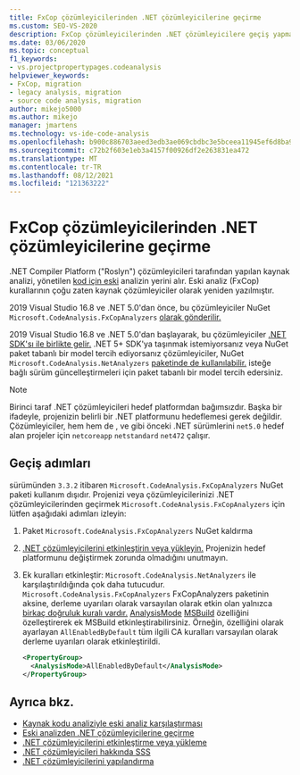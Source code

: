 ```yaml
---
title: FxCop çözümleyicilerinden .NET çözümleyicilerine geçirme
ms.custom: SEO-VS-2020
description: FxCop çözümleyicilerinden .NET çözümleyicilere geçiş yapmayı öğrenin
ms.date: 03/06/2020
ms.topic: conceptual
f1_keywords:
- vs.projectpropertypages.codeanalysis
helpviewer_keywords:
- FxCop, migration
- legacy analysis, migration
- source code analysis, migration
author: mikejo5000
ms.author: mikejo
manager: jmartens
ms.technology: vs-ide-code-analysis
ms.openlocfilehash: b900c886703aeed3edb3ae069cbdbc3e5bceea11945ef6d8ba92fc85aa3c76b2
ms.sourcegitcommit: c72b2f603e1eb3a4157f00926df2e263831ea472
ms.translationtype: MT
ms.contentlocale: tr-TR
ms.lasthandoff: 08/12/2021
ms.locfileid: "121363222"
---
```

# <a name="migrate-from-fxcop-analyzers-to-net-analyzers"></a>FxCop çözümleyicilerinden .NET çözümleyicilerine geçirme

.NET Compiler Platform ("Roslyn") çözümleyicileri tarafından yapılan kaynak analizi, yönetilen [kod için eski](code-analysis-for-managed-code-overview.md) analizin yerini alır. Eski analiz (FxCop) kurallarının çoğu zaten kaynak çözümleyiciler olarak yeniden yazılmıştır.

2019 Visual Studio 16.8 ve .NET 5.0'dan önce, bu çözümleyiciler NuGet `Microsoft.CodeAnalysis.FxCopAnalyzers` [olarak gönderilir.](https://www.nuget.org/packages/Microsoft.CodeAnalysis.FxCopAnalyzers)

2019 Visual Studio 16.8 ve .NET 5.0'dan başlayarak, bu çözümleyiciler [.NET SDK'sı ile birlikte gelir.](/dotnet/fundamentals/code-analysis/overview) .NET 5+ SDK'ya taşınmak istemiyorsanız veya NuGet paket tabanlı bir model tercih ediyorsanız çözümleyiciler, NuGet `Microsoft.CodeAnalysis.NetAnalyzers` [paketinde de kullanılabilir.](https://www.nuget.org/packages/Microsoft.CodeAnalysis.NetAnalyzers) isteğe bağlı sürüm güncelleştirmeleri için paket tabanlı bir model tercih edersiniz.

> [!NOTE]
> Birinci taraf .NET çözümleyicileri hedef platformdan bağımsızdır. Başka bir ifadeyle, projenizin belirli bir .NET platformunu hedeflemesi gerek değildir. Çözümleyiciler, hem hem de , ve gibi önceki .NET sürümlerini `net5.0` hedef alan projeler için `netcoreapp` `netstandard` `net472` çalışır.

## <a name="migration-steps"></a>Geçiş adımları

sürümünden `3.3.2` itibaren `Microsoft.CodeAnalysis.FxCopAnalyzers` NuGet paketi kullanım dışıdır. Projenizi veya çözümleyicilerinizi .NET çözümleyicilerinden geçirmek `Microsoft.CodeAnalysis.FxCopAnalyzers` için lütfen aşağıdaki adımları izleyin:

1. Paket `Microsoft.CodeAnalysis.FxCopAnalyzers` NuGet kaldırma

2. [.NET çözümleyicilerini etkinleştirin veya yükleyin.](install-net-analyzers.md) Projenizin hedef platformunu değiştirmek zorunda olmadığını unutmayın.

3. Ek kuralları etkinleştir: `Microsoft.CodeAnalysis.NetAnalyzers` ile karşılaştırıldığında çok daha tutucudur. `Microsoft.CodeAnalysis.FxCopAnalyzers` FxCopAnalyzers paketinin aksine, derleme uyarıları olarak varsayılan olarak etkin olan yalnızca [birkaç doğruluk kuralı vardır.](/dotnet/fundamentals/code-analysis/overview#enabled-rules) [AnalysisMode](/dotnet/core/project-sdk/msbuild-props#analysismode) [MSBuild](/dotnet/fundamentals/code-analysis/overview#enable-additional-rules) özelliğini özelleştirerek ek MSBuild etkinleştirabilirsiniz. Örneğin, özelliğini olarak ayarlayan `AllEnabledByDefault` tüm ilgili CA kuralları varsayılan olarak derleme uyarıları olarak etkinleştirildi.

   ```xml
   <PropertyGroup>
     <AnalysisMode>AllEnabledByDefault</AnalysisMode>
   </PropertyGroup>
   ```

## <a name="see-also"></a>Ayrıca bkz.

- [Kaynak kodu analiziyle eski analiz karşılaştırması](net-analyzers-faq.yml#what-s-the-difference-between-legacy-fxcop-and--net-analyzers-)
- [Eski analizden .NET çözümleyicilerine geçirme](migrate-from-legacy-analysis-to-net-analyzers.md)
- [.NET çözümleyicilerini etkinleştirme veya yükleme](install-net-analyzers.md)
- [.NET çözümleyicileri hakkında SSS](net-analyzers-faq.yml)
- [.NET çözümleyicilerini yapılandırma](/dotnet/fundamentals/code-analysis/code-quality-rule-options)
